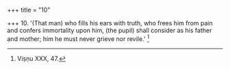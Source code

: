 +++
title = "10"

+++
10. '(That man) who fills his ears with truth, who frees him from pain and confers immortality upon him, (the pupil) shall consider as his father and mother; him he must never grieve nor revile.' [^8] 


[^8]:  Viṣṇu XXX, 47.
